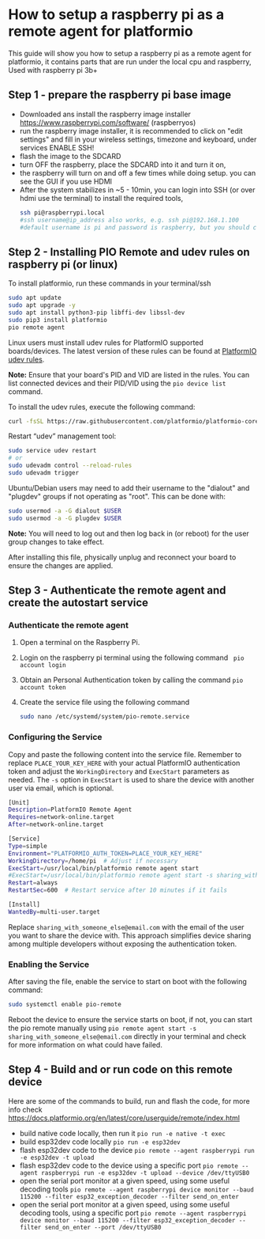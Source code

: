 # How to setup a raspberry pi as a remote agent for platformio

This guide will show you how to setup a raspberry pi as a remote agent for platformio, it contains parts that are run under the local cpu and raspberry, Used with raspberry pi 3b+

## Step 1 - prepare the raspberry pi base image
- Downloaded ans install the raspberry image installer https://www.raspberrypi.com/software/  (raspberryos)
- run the raspberry image installer, it is recommended to click on "edit settings" and fill in your wireless settings, timezone and keyboard, under services ENABLE SSH!
- flash the image to the SDCARD
- turn OFF the raspberry, place the SDCARD into it and turn it on, 
- the raspberry will turn on and off a few times while doing setup. you can see the GUI if you use HDMI
- After the system stabilizes in ~5 - 10min, you can login into SSH (or over hdmi use the terminal) to install the required tools,
    ```bash
    ssh pi@raspberrypi.local
    #ssh username@ip_address also works, e.g. ssh pi@192.168.1.100
    #default username is pi and password is raspberry, but you should change the default password as soon as possible
    ```

## Step 2 - Installing PIO Remote and udev rules on raspberry pi (or linux)
To install platformio, run these commands in your terminal/ssh

```bash
sudo apt update
sudo apt upgrade -y
sudo apt install python3-pip libffi-dev libssl-dev
sudo pip3 install platformio
pio remote agent
```

Linux users must install udev rules for PlatformIO supported boards/devices. The latest version of these rules can be found at [PlatformIO udev rules](https://raw.githubusercontent.com/platformio/platformio-core/develop/platformio/assets/system/99-platformio-udev.rules).

**Note:** Ensure that your board's PID and VID are listed in the rules. You can list connected devices and their PID/VID using the `pio device list` command.

To install the udev rules, execute the following command:

```bash
curl -fsSL https://raw.githubusercontent.com/platformio/platformio-core/develop/platformio/assets/system/99-platformio-udev.rules | sudo tee /etc/udev/rules.d/99-platformio-udev.rules
```

Restart “udev” management tool:

```bash
sudo service udev restart
# or
sudo udevadm control --reload-rules
sudo udevadm trigger
```

Ubuntu/Debian users may need to add their username to the "dialout" and "plugdev" groups if not operating as "root". This can be done with:

```bash
sudo usermod -a -G dialout $USER
sudo usermod -a -G plugdev $USER
```

**Note:** You will need to log out and then log back in (or reboot) for the user group changes to take effect.

After installing this file, physically unplug and reconnect your board to ensure the changes are applied.


## Step 3 - Authenticate the remote agent and create the autostart service
### Authenticate the remote agent
1. Open a terminal on the Raspberry Pi.
2. Login on the raspberry pi terminal using the following command ``` pio account login```
3. Obtain an Personal Authentication token by calling the command ```pio account token```
4. Create the service file using the following command

    ```bash
    sudo nano /etc/systemd/system/pio-remote.service
    ```

### Configuring the Service
Copy and paste the following content into the service file. Remember to replace `PLACE_YOUR_KEY_HERE` with your actual PlatformIO authentication token and adjust the `WorkingDirectory` and `ExecStart` parameters as needed. The `-s` option in `ExecStart` is used to share the device with another user via email, which is optional.

```bash
[Unit]
Description=PlatformIO Remote Agent
Requires=network-online.target
After=network-online.target

[Service]
Type=simple
Environment="PLATFORMIO_AUTH_TOKEN=PLACE_YOUR_KEY_HERE"
WorkingDirectory=/home/pi  # Adjust if necessary
ExecStart=/usr/local/bin/platformio remote agent start
#ExecStart=/usr/local/bin/platformio remote agent start -s sharing_with_someone_else@email.com
Restart=always
RestartSec=600  # Restart service after 10 minutes if it fails

[Install]
WantedBy=multi-user.target
```
Replace `sharing_with_someone_else@email.com` with the email of the user you want to share the device with. This approach simplifies device sharing among multiple developers without exposing the authentication token.

### Enabling the Service
After saving the file, enable the service to start on boot with the following command:

```bash
sudo systemctl enable pio-remote
```

Reboot the device to ensure the service starts on boot, if not, you can start the pio remote manually using ```pio remote agent start -s sharing_with_someone_else@email.com``` directly in your terminal and check for more information on what could have failed.


## Step 4 - Build and or run code on this remote device
Here are some of the commands to build, run and flash the code, for more info check https://docs.platformio.org/en/latest/core/userguide/remote/index.html

- build native code locally, then run it ```pio run -e native -t exec```
- build esp32dev code locally ```pio run -e esp32dev```
- flash esp32dev code to the device ```pio remote --agent raspberrypi run -e esp32dev -t upload```
- flash esp32dev code to the device using a specific port ```pio remote --agent raspberrypi run -e esp32dev -t upload --device /dev/ttyUSB0```
- open the serial port monitor at a given speed, using some useful decoding tools  ```pio remote --agent raspberrypi device monitor --baud 115200 --filter esp32_exception_decoder --filter send_on_enter```
- open the serial port monitor at a given speed, using some useful decoding tools, using a specific port ```pio remote --agent raspberrypi device monitor --baud 115200 --filter esp32_exception_decoder --filter send_on_enter --port /dev/ttyUSB0```




 